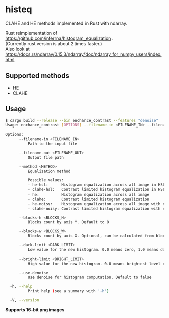 # histeq
CLAHE and HE methods implemented in Rust with ndarray.

Rust reimplementation of https://github.com/inferrna/histogram_equalization .<br>
(Currently rust version is about 2 times faster.)<br>
Also look at https://docs.rs/ndarray/0.15.3/ndarray/doc/ndarray_for_numpy_users/index.html

## Supported methods
  * HE
  * CLAHE

## Usage
```bash
$ cargo build --release --bin enchance_contrast --features "denoise"
Usage: enchance_contrast [OPTIONS] --filename-in <FILENAME_IN> --filename-out <FILENAME_OUT> --method <METHOD>

Options:
      --filename-in <FILENAME_IN>
          Path to the input file

      --filename-out <FILENAME_OUT>
          Output file path

      --method <METHOD>
          Equalization method

          Possible values:
          - he-hsl:      Histogram equalization across all image in HSL color space
          - clahe-hsl:   Contrast limited histogram equalization in HSL color space
          - he:          Histogram equalization across all image
          - clahe:       Contrast limited histogram equalization
          - he-noisy:    Histogram equalization across all image with no respect to noisy pixels
          - clahe-noisy: Contrast limited histogram equalization with no respect to noisy pixels

      --blocks-h <BLOCKS_H>
          Blocks count by axis Y. Default to 8

      --blocks-w <BLOCKS_W>
          Blocks count by axis X. Optional, can be calculated from blocks_h

      --dark-limit <DARK_LIMIT>
          Low value for the new histogram. 0.0 means zero, 1.0 means darkest level of original histogram. Default to 0.5

      --bright-limit <BRIGHT_LIMIT>
          High value for the new histogram. 0.0 means brightest level of original histogram, 1.0 means max possible value. Default to 0.5

      --use-denoise
          Use denoise for histogram computation. Default to false

  -h, --help
          Print help (see a summary with '-h')

  -V, --version

```
**Supports 16-bit png images**

